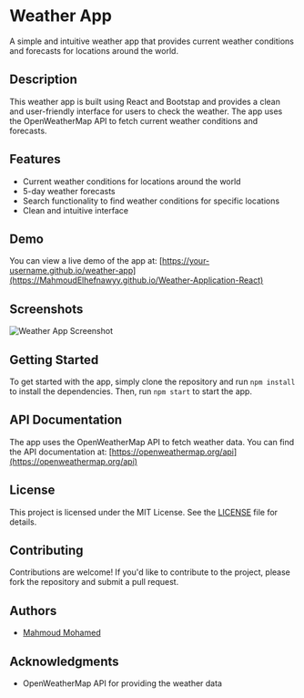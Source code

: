 # Weather App

A simple and intuitive weather app that provides current weather conditions and forecasts for locations around the world.

## Description

This weather app is built using React and Bootstap and provides a clean and user-friendly interface for users to check the weather. The app uses the OpenWeatherMap API to fetch current weather conditions and forecasts.

## Features

* Current weather conditions for locations around the world
* 5-day weather forecasts
* Search functionality to find weather conditions for specific locations
* Clean and intuitive interface

## Demo

You can view a live demo of the app at: [https://your-username.github.io/weather-app](https://MahmoudElhefnawyy.github.io/Weather-Application-React)

## Screenshots

![Weather App Screenshot](https://raw.githubusercontent.com/your-username/weather-app/master/screenshot.png)

## Getting Started

To get started with the app, simply clone the repository and run `npm install` to install the dependencies. Then, run `npm start` to start the app.

## API Documentation

The app uses the OpenWeatherMap API to fetch weather data. You can find the API documentation at: [https://openweathermap.org/api](https://openweathermap.org/api)

## License

This project is licensed under the MIT License. See the [LICENSE](https://github.com/MahmoudElhefnawyy/weather-app/blob/master/LICENSE) file for details.

## Contributing

Contributions are welcome! If you'd like to contribute to the project, please fork the repository and submit a pull request.

## Authors

* [Mahmoud Mohamed](https:MahmoudElhefnawyy//github.com/)

## Acknowledgments

* OpenWeatherMap API for providing the weather data
